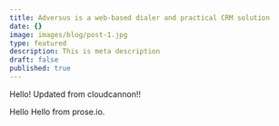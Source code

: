 ```yaml
---
title: Adversus is a web-based dialer and practical CRM solution
date: {}
image: images/blog/post-1.jpg
type: featured
description: This is meta description
draft: false
published: true
---
```



Hello! Updated from cloudcannon!!

Hello Hello from prose.io.  